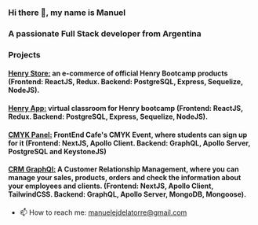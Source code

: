 ### Hi there 👋, my name is Manuel
### A passionate Full Stack developer from Argentina

### Projects

#### [Henry Store:](https://github.com/koaladlt/e-commerce) an e-commerce of official Henry Bootcamp products (Frontend: ReactJS, Redux. Backend: PostgreSQL, Express, Sequelize, NodeJS).

#### [Henry App:](https://github.com/koaladlt/HenryApp) virtual classroom for Henry bootcamp (Frontend: ReactJS, Redux. Backend: PostgreSQL, Express, Sequelize, NodeJS).

#### [CMYK Panel:](https://github.com/koaladlt/cmyk-forest) FrontEnd Cafe's CMYK Event, where students can sign up for it (Frontend: NextJS, Apollo Client. Backend: GraphQL, Apollo Server, PostgreSQL and KeystoneJS)

#### [CRM GraphQl:](https://github.com/koaladlt/CRM-GraphQL) A Customer Relationship Management, where you can manage your sales, products, orders and check the information about your employees and clients. (Frontend: NextJS, Apollo Client, TailwindCSS. Backend: GraphQL, Apollo Server, MongoDB, Mongoose).


- 📫 How to reach me: manuelejdelatorre@gmail.com 

 

